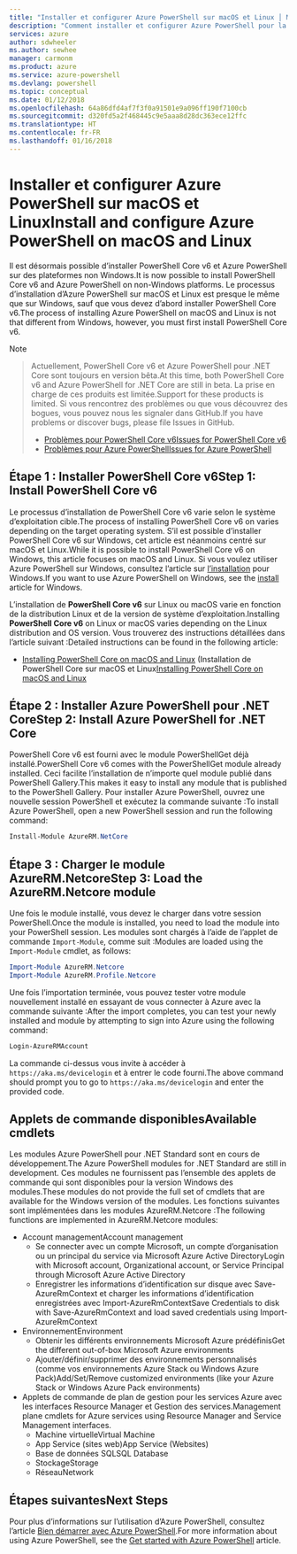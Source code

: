 ```yaml
---
title: "Installer et configurer Azure PowerShell sur macOS et Linux │ Microsoft Docs"
description: "Comment installer et configurer Azure PowerShell pour la première utilisation sur macOS et Linux."
services: azure
author: sdwheeler
ms.author: sewhee
manager: carmonm
ms.product: azure
ms.service: azure-powershell
ms.devlang: powershell
ms.topic: conceptual
ms.date: 01/12/2018
ms.openlocfilehash: 64a86dfd4af7f3f0a91501e9a096ff190f7100cb
ms.sourcegitcommit: d320fd5a2f468445c9e5aaa8d28dc363ece12ffc
ms.translationtype: HT
ms.contentlocale: fr-FR
ms.lasthandoff: 01/16/2018
---
```

# <a name="install-and-configure-azure-powershell-on-macos-and-linux"></a><span data-ttu-id="fe120-103">Installer et configurer Azure PowerShell sur macOS et Linux</span><span class="sxs-lookup"><span data-stu-id="fe120-103">Install and configure Azure PowerShell on macOS and Linux</span></span>

<span data-ttu-id="fe120-104">Il est désormais possible d’installer PowerShell Core v6 et Azure PowerShell sur des plateformes non Windows.</span><span class="sxs-lookup"><span data-stu-id="fe120-104">It is now possible to install PowerShell Core v6 and Azure PowerShell on non-Windows platforms.</span></span>
<span data-ttu-id="fe120-105">Le processus d’installation d’Azure PowerShell sur macOS et Linux est presque le même que sur Windows, sauf que vous devez d’abord installer PowerShell Core v6.</span><span class="sxs-lookup"><span data-stu-id="fe120-105">The process of installing Azure PowerShell on macOS and Linux is not that different from Windows, however, you must first install PowerShell Core v6.</span></span>

> [!NOTE]

> <span data-ttu-id="fe120-106">Actuellement, PowerShell Core v6 et Azure PowerShell pour .NET Core sont toujours en version bêta.</span><span class="sxs-lookup"><span data-stu-id="fe120-106">At this time, both PowerShell Core v6 and Azure PowerShell for .NET Core are still in beta.</span></span>
> <span data-ttu-id="fe120-107">La prise en charge de ces produits est limitée.</span><span class="sxs-lookup"><span data-stu-id="fe120-107">Support for these products is limited.</span></span> <span data-ttu-id="fe120-108">Si vous rencontrez des problèmes ou que vous découvrez des bogues, vous pouvez nous les signaler dans GitHub.</span><span class="sxs-lookup"><span data-stu-id="fe120-108">If you have problems or discover bugs, please file Issues in GitHub.</span></span>
>
> * [<span data-ttu-id="fe120-109">Problèmes pour PowerShell Core v6</span><span class="sxs-lookup"><span data-stu-id="fe120-109">Issues for PowerShell Core v6</span></span>](https://github.com/PowerShell/PowerShell/issues)
> * [<span data-ttu-id="fe120-110">Problèmes pour Azure PowerShell</span><span class="sxs-lookup"><span data-stu-id="fe120-110">Issues for Azure PowerShell</span></span>](https://github.com/azure/azure-docs-powershell/issues)

## <a name="step-1-install-powershell-core-v6"></a><span data-ttu-id="fe120-111">Étape 1 : Installer PowerShell Core v6</span><span class="sxs-lookup"><span data-stu-id="fe120-111">Step 1: Install PowerShell Core v6</span></span>

<span data-ttu-id="fe120-112">Le processus d’installation de PowerShell Core v6 varie selon le système d’exploitation cible.</span><span class="sxs-lookup"><span data-stu-id="fe120-112">The process of installing PowerShell Core v6 on varies depending on the target operating system.</span></span>
<span data-ttu-id="fe120-113">S’il est possible d’installer PowerShell Core v6 sur Windows, cet article est néanmoins centré sur macOS et Linux.</span><span class="sxs-lookup"><span data-stu-id="fe120-113">While it is possible to install PowerShell Core v6 on Windows, this article focuses on macOS and Linux.</span></span> <span data-ttu-id="fe120-114">Si vous voulez utiliser Azure PowerShell sur Windows, consultez l’article sur [l’installation](./install-azurerm-ps.md) pour Windows.</span><span class="sxs-lookup"><span data-stu-id="fe120-114">If you want to use Azure PowerShell on Windows, see the [install](./install-azurerm-ps.md) article for Windows.</span></span>

<span data-ttu-id="fe120-115">L’installation de **PowerShell Core v6** sur Linux ou macOS varie en fonction de la distribution Linux et de la version de système d’exploitation.</span><span class="sxs-lookup"><span data-stu-id="fe120-115">Installing **PowerShell Core v6** on Linux or macOS varies depending on the Linux distribution and OS version.</span></span>
<span data-ttu-id="fe120-116">Vous trouverez des instructions détaillées dans l’article suivant :</span><span class="sxs-lookup"><span data-stu-id="fe120-116">Detailed instructions can be found in the following article:</span></span>

- <span data-ttu-id="fe120-117">[Installing PowerShell Core on macOS and Linux](/powershell/scripting/setup/installing-powershell-core-on-macos-and-linux) (Installation de PowerShell Core sur macOS et Linux</span><span class="sxs-lookup"><span data-stu-id="fe120-117">[Installing PowerShell Core on macOS and Linux](/powershell/scripting/setup/installing-powershell-core-on-macos-and-linux)</span></span>

## <a name="step-2-install-azure-powershell-for-net-core"></a><span data-ttu-id="fe120-118">Étape 2 : Installer Azure PowerShell pour .NET Core</span><span class="sxs-lookup"><span data-stu-id="fe120-118">Step 2: Install Azure PowerShell for .NET Core</span></span>

<span data-ttu-id="fe120-119">PowerShell Core v6 est fourni avec le module PowerShellGet déjà installé.</span><span class="sxs-lookup"><span data-stu-id="fe120-119">PowerShell Core v6 comes with the PowerShellGet module already installed.</span></span> <span data-ttu-id="fe120-120">Ceci facilite l’installation de n’importe quel module publié dans PowerShell Gallery.</span><span class="sxs-lookup"><span data-stu-id="fe120-120">This makes it easy to install any module that is published to the PowerShell Gallery.</span></span> <span data-ttu-id="fe120-121">Pour installer Azure PowerShell, ouvrez une nouvelle session PowerShell et exécutez la commande suivante :</span><span class="sxs-lookup"><span data-stu-id="fe120-121">To install Azure PowerShell, open a new PowerShell session and run the following command:</span></span>

```powershell
Install-Module AzureRM.NetCore
```

## <a name="step-3-load-the-azurermnetcore-module"></a><span data-ttu-id="fe120-122">Étape 3 : Charger le module AzureRM.Netcore</span><span class="sxs-lookup"><span data-stu-id="fe120-122">Step 3: Load the AzureRM.Netcore module</span></span>

<span data-ttu-id="fe120-123">Une fois le module installé, vous devez le charger dans votre session PowerShell.</span><span class="sxs-lookup"><span data-stu-id="fe120-123">Once the module is installed, you need to load the module into your PowerShell session.</span></span> <span data-ttu-id="fe120-124">Les modules sont chargés à l’aide de l’applet de commande `Import-Module`, comme suit :</span><span class="sxs-lookup"><span data-stu-id="fe120-124">Modules are loaded using the `Import-Module` cmdlet, as follows:</span></span>

```powershell
Import-Module AzureRM.Netcore
Import-Module AzureRM.Profile.Netcore
```

<span data-ttu-id="fe120-125">Une fois l’importation terminée, vous pouvez tester votre module nouvellement installé en essayant de vous connecter à Azure avec la commande suivante :</span><span class="sxs-lookup"><span data-stu-id="fe120-125">After the import completes, you can test your newly installed and module by attempting to sign into Azure using the following command:</span></span>

```powershell
Login-AzureRMAccount
```

<span data-ttu-id="fe120-126">La commande ci-dessus vous invite à accéder à `https://aka.ms/devicelogin` et à entrer le code fourni.</span><span class="sxs-lookup"><span data-stu-id="fe120-126">The above command should prompt you to go to `https://aka.ms/devicelogin` and enter the provided code.</span></span>

## <a name="available-cmdlets"></a><span data-ttu-id="fe120-127">Applets de commande disponibles</span><span class="sxs-lookup"><span data-stu-id="fe120-127">Available cmdlets</span></span>

<span data-ttu-id="fe120-128">Les modules Azure PowerShell pour .NET Standard sont en cours de développement.</span><span class="sxs-lookup"><span data-stu-id="fe120-128">The Azure PowerShell modules for .NET Standard are still in development.</span></span> <span data-ttu-id="fe120-129">Ces modules ne fournissent pas l’ensemble des applets de commande qui sont disponibles pour la version Windows des modules.</span><span class="sxs-lookup"><span data-stu-id="fe120-129">These modules do not provide the full set of cmdlets that are available for the Windows version of the modules.</span></span> <span data-ttu-id="fe120-130">Les fonctions suivantes sont implémentées dans les modules AzureRM.Netcore :</span><span class="sxs-lookup"><span data-stu-id="fe120-130">The following functions are implemented in AzureRM.Netcore modules:</span></span>

* <span data-ttu-id="fe120-131">Account management</span><span class="sxs-lookup"><span data-stu-id="fe120-131">Account management</span></span>
  - <span data-ttu-id="fe120-132">Se connecter avec un compte Microsoft, un compte d’organisation ou un principal du service via Microsoft Azure Active Directory</span><span class="sxs-lookup"><span data-stu-id="fe120-132">Login with Microsoft account, Organizational account, or Service Principal through Microsoft Azure Active Directory</span></span>
  - <span data-ttu-id="fe120-133">Enregistrer les informations d’identification sur disque avec Save-AzureRmContext et charger les informations d’identification enregistrées avec Import-AzureRmContext</span><span class="sxs-lookup"><span data-stu-id="fe120-133">Save Credentials to disk with Save-AzureRmContext and load saved credentials using Import-AzureRmContext</span></span>
* <span data-ttu-id="fe120-134">Environnement</span><span class="sxs-lookup"><span data-stu-id="fe120-134">Environment</span></span>
  - <span data-ttu-id="fe120-135">Obtenir les différents environnements Microsoft Azure prédéfinis</span><span class="sxs-lookup"><span data-stu-id="fe120-135">Get the different out-of-box Microsoft Azure environments</span></span>
  - <span data-ttu-id="fe120-136">Ajouter/définir/supprimer des environnements personnalisés (comme vos environnements Azure Stack ou Windows Azure Pack)</span><span class="sxs-lookup"><span data-stu-id="fe120-136">Add/Set/Remove customized environments (like your Azure Stack or Windows Azure Pack environments)</span></span>
* <span data-ttu-id="fe120-137">Applets de commande de plan de gestion pour les services Azure avec les interfaces Resource Manager et Gestion des services.</span><span class="sxs-lookup"><span data-stu-id="fe120-137">Management plane cmdlets for Azure services using Resource Manager and Service Management interfaces.</span></span>
  - <span data-ttu-id="fe120-138">Machine virtuelle</span><span class="sxs-lookup"><span data-stu-id="fe120-138">Virtual Machine</span></span>
  - <span data-ttu-id="fe120-139">App Service (sites web)</span><span class="sxs-lookup"><span data-stu-id="fe120-139">App Service (Websites)</span></span>
  - <span data-ttu-id="fe120-140">Base de données SQL</span><span class="sxs-lookup"><span data-stu-id="fe120-140">SQL Database</span></span>
  - <span data-ttu-id="fe120-141">Stockage</span><span class="sxs-lookup"><span data-stu-id="fe120-141">Storage</span></span>
  - <span data-ttu-id="fe120-142">Réseau</span><span class="sxs-lookup"><span data-stu-id="fe120-142">Network</span></span>

## <a name="next-steps"></a><span data-ttu-id="fe120-143">Étapes suivantes</span><span class="sxs-lookup"><span data-stu-id="fe120-143">Next Steps</span></span>

<span data-ttu-id="fe120-144">Pour plus d’informations sur l’utilisation d’Azure PowerShell, consultez l’article [Bien démarrer avec Azure PowerShell](get-started-azureps.md).</span><span class="sxs-lookup"><span data-stu-id="fe120-144">For more information about using Azure PowerShell, see the [Get started with Azure PowerShell](get-started-azureps.md) article.</span></span>
